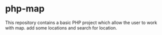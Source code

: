 # php-map
This repository contains a basic PHP project which allow the user to work with map. add some locations and search for location.
